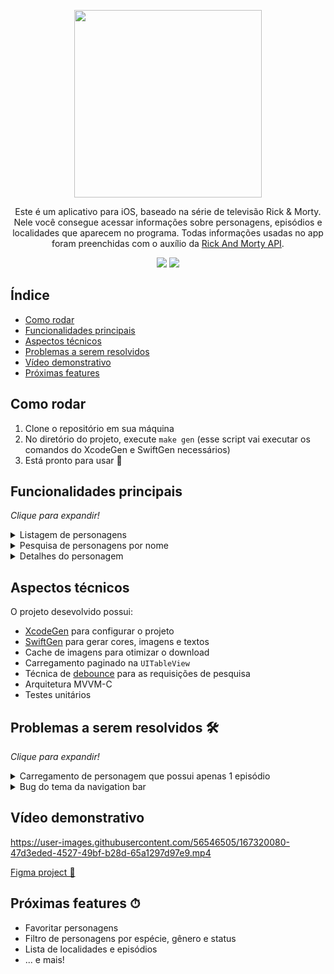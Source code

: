 <p align="center">
  <img width=300 src=https://user-images.githubusercontent.com/56546505/167316108-73d100e7-ed1d-4f11-b8f1-063f291241fc.png>
</p>

<p align="center">
  Este é um aplicativo para iOS, baseado na série de televisão Rick & Morty. Nele você consegue acessar informações sobre personagens, episódios e localidades que aparecem no programa. Todas informações usadas no app foram preenchidas com o auxílio da 
<a target="_blank" href=https://rickandmortyapi.com/>Rick And Morty API</a>.
</p>
 
<p align="center">
  <span>
    <img src=https://img.shields.io/badge/iOS-14.0-blue>
    <img src=https://img.shields.io/badge/Swift-5.0-orange>
  </span>
</p>


## Índice 

* [Como rodar](#como-rodar)
* [Funcionalidades principais](#funcionalidades-principais)
* [Aspectos técnicos](#aspectos-técnicos)
* [Problemas a serem resolvidos](#Problemas-a-serem-resolvidos-)
* [Vídeo demonstrativo](#vídeo-demonstrativo)
* [Próximas features](#próximas-features-)


## Como rodar

1. Clone o repositório em sua máquina
2. No diretório do projeto, execute `make gen` (esse script vai executar os comandos do XcodeGen e SwiftGen necessários)
3. Está pronto para usar 🎉

## Funcionalidades principais

_Clique para expandir!_


<details>
  <summary>Listagem de personagens</summary>
  <table>
    <tr>
        <td><img width="290"  src="https://user-images.githubusercontent.com/56546505/167318462-e9fc479d-8cb1-4fc1-aac7-17280932d1c6.png"></td>
        <td><img width="290" src="https://user-images.githubusercontent.com/56546505/167318476-e9e8332b-b0ad-47e0-a98c-3593683c655b.png"></td>
    </tr>
</table>

 </details>

<details>
  <summary>Pesquisa de personagens por nome</summary>
  <table>
    <tr>
        <td><img width="290"  src="https://user-images.githubusercontent.com/56546505/167318681-9f446ba3-a968-491b-84a6-0dcf31c51ecd.png"></td>
        <td><img width="290" src="https://user-images.githubusercontent.com/56546505/167318669-bcd3766d-9172-41fa-b53c-3078f1559dd8.png"></td>
    </tr>
</table>
 </details>

 <details>
  <summary>Detalhes do personagem</summary>
  <table>
    <tr>
        <td><img width="290"  src="https://user-images.githubusercontent.com/56546505/167318866-b72da5ed-38f7-42ff-b971-b71ac84ecb35.png"></td>
        <td><img width="290" src="https://user-images.githubusercontent.com/56546505/167318870-87b307f3-8dc2-473b-b4dc-993b2621d841.png"></td>
    </tr>
</table>
 </details>


## Aspectos técnicos
O projeto desevolvido possui:
- [XcodeGen](https://github.com/yonaskolb/XcodeGen) para configurar o projeto
- [SwiftGen](https://github.com/SwiftGen/SwiftGen) para gerar cores, imagens e textos
- Cache de imagens para otimizar o download
- Carregamento paginado na `UITableView`
- Técnica de [debounce](https://www.treinaweb.com.br/blog/o-que-e-debounce-e-qual-sua-importancia-para-a-performance) para as requisições de pesquisa
- Arquitetura MVVM-C
- Testes unitários

## Problemas a serem resolvidos 🛠

_Clique para expandir!_

 <details>
  <summary>Carregamento de personagem que possui apenas 1 episódio</summary>
  Quando entramos na página do personagem, é feita um request para buscar informações dos episódios (pelo id) que ele aparece. Porém, quando o personagem possui apenas um EP, o modelo o json é de apenas um objeto, e não uma lista como nos outros casos. Dessa forma, ocorre um erro de decoding e essa seção não é exibida.</br>Exemplo:
  
<ul>
  <li> <a target="_blank" href=https://rickandmortyapi.com/api/episode/10,28>Request de vários episódios</a></li>
  <li><a target="_blank" href=https://rickandmortyapi.com/api/episode/10>Request de 1 episódio</a></li>
</ul>
 </details>

 <details>
  <summary>Bug do tema da navigation bar</summary>
  Ao entrarmos na tela do personagem, trocar de tema e voltar para a tela anterior, as cores da navigation bar da listagem ficam diferentes do que deveriam ser.
<p>
   <img width=300 src=https://user-images.githubusercontent.com/56546505/167321064-4c3056b1-0c87-405e-bf52-f0ad96bad6cc.gif>
  </p>
  
 </details>

## Vídeo demonstrativo

https://user-images.githubusercontent.com/56546505/167320080-47d3eded-4527-49bf-b28d-65a1297d97e9.mp4

[Figma project 🔗](https://www.figma.com/file/Pg7J1Qt96e3QCWZEQublMF/RickAndMorty?node-id=0%3A1)

## Próximas features ⏱
- Favoritar personagens
- Filtro de personagens por espécie, gênero e status
- Lista de localidades e episódios
- ... e mais!

